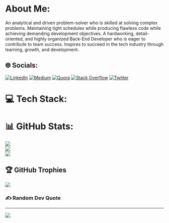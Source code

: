 #  About Me:
An analytical and driven problem-solver who is skilled at solving complex problems. Maintaining tight schedules while producing flawless code while achieving demanding development objectives. A hardworking, detail-oriented, and highly organized Back-End Developer who is eager to contribute to team success. Inspires to succeed in the tech industry through learning, growth, and development.


## 🌐 Socials:
[![LinkedIn](https://img.shields.io/badge/LinkedIn-%230077B5.svg?logo=linkedin&logoColor=white)](https://linkedin.com/in/https://www.linkedin.com/in/huzaifadk/) [![Medium](https://img.shields.io/badge/Medium-12100E?logo=medium&logoColor=white)](https://medium.com/@https://medium.com/@huzaifa) [![Quora](https://img.shields.io/badge/Quora-%23B92B27.svg?logo=Quora&logoColor=white)](https://quora.com/profile/https://www.quora.com/profile/huzaifa) [![Stack Overflow](https://img.shields.io/badge/-Stackoverflow-FE7A16?logo=stack-overflow&logoColor=white)](https://stackoverflow.com/users/https://stackoverflow.com/users/7685942/huzaifa156) [![Twitter](https://img.shields.io/badge/Twitter-%231DA1F2.svg?logo=Twitter&logoColor=white)](https://twitter.com/https://twitter.com/huzaifa_ayuba) 

# 💻 Tech Stack:
<!-- ![Flutter](https://img.shields.io/badge/Flutter-%2302569B.svg?style=for-the-badge&logo=Flutter&logoColor=white) ![Firebase](https://img.shields.io/badge/firebase-%23039BE5.svg?style=for-the-badge&logo=firebase) ![Dart](https://img.shields.io/badge/dart-%230175C2.svg?style=for-the-badge&logo=dart&logoColor=white) 	![Figma](https://img.shields.io/badge/figma-%23F24E1E.svg?style=for-the-badge&logo=figma&logoColor=white) ![Jira](https://img.shields.io/badge/jira-%230A0FFF.svg?style=for-the-badge&logo=jira&logoColor=white) ![Postman](https://img.shields.io/badge/Postman-FF6C37?style=for-the-badge&logo=postman&logoColor=white) ![Trello](https://img.shields.io/badge/Trello-%23026AA7.svg?style=for-the-badge&logo=Trello&logoColor=white) -->
# 📊 GitHub Stats:
![](https://github-readme-stats.vercel.app/api?username=huzaifa156&theme=vue&hide_border=false&include_all_commits=false&count_private=false)<br/>
![](https://github-readme-streak-stats.herokuapp.com/?user=huzaifa156&theme=vue&hide_border=false)<br/>
![](https://github-readme-stats.vercel.app/api/top-langs/?username=huzaifa156&theme=vue&hide_border=false&include_all_commits=false&count_private=false&layout=compact)

## 🏆 GitHub Trophies
![](https://github-profile-trophy.vercel.app/?username=huzaifa156&theme=radical&no-frame=true&no-bg=true&margin-w=4)

### ✍️ Random Dev Quote
<!-- ![](https://quotes-github-readme.vercel.app/api?type=horizontal&theme=dark) -->

---
[![](https://visitcount.itsvg.in/api?id=Adzumr&icon=0&color=0)](https://visitcount.itsvg.in)
